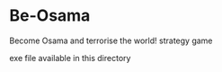 # Be-Osama
Become Osama and terrorise the world! strategy game

exe file available in this directory

